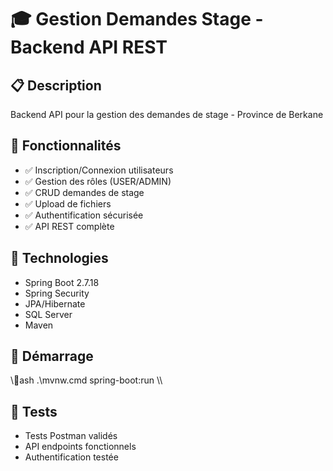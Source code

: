 ﻿# 🎓 Gestion Demandes Stage - Backend API REST

## 📋 Description
Backend API pour la gestion des demandes de stage - Province de Berkane

## 🚀 Fonctionnalités
- ✅ Inscription/Connexion utilisateurs
- ✅ Gestion des rôles (USER/ADMIN)  
- ✅ CRUD demandes de stage
- ✅ Upload de fichiers
- ✅ Authentification sécurisée
- ✅ API REST complète

## 🔧 Technologies
- Spring Boot 2.7.18
- Spring Security
- JPA/Hibernate
- SQL Server
- Maven

## 🚀 Démarrage
\\\ash
.\mvnw.cmd spring-boot:run
\\\

## 🧪 Tests
- Tests Postman validés
- API endpoints fonctionnels
- Authentification testée
